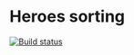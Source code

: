 # Heroes sorting

[![Build status](https://ci.appveyor.com/api/projects/status/9208ldbsyeqvsxnt?svg=true)](https://ci.appveyor.com/project/simplespacej/hero-sorting)
